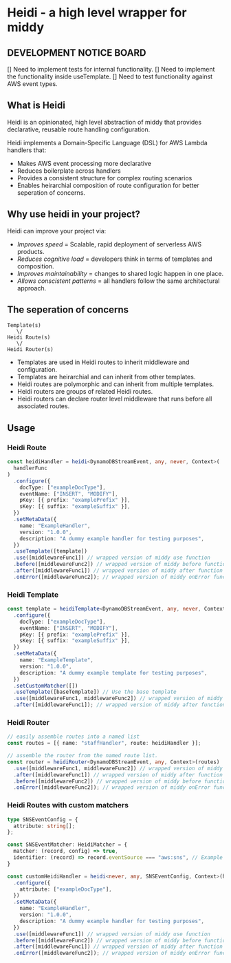 # Heidi - a high level wrapper for middy

## DEVELOPMENT NOTICE BOARD
[] Need to implement tests for internal functionality.
[] Need to implement the functionality inside useTemplate. 
[] Need to test functionality against AWS event types.

## What is Heidi
Heidi is an opinionated, high level abstraction of middy that provides declarative, reusable route handling configuration.

Heidi implements a Domain-Specific Language (DSL) for AWS Lambda handlers that:
- Makes AWS event processing more declarative
- Reduces boilerplate across handlers
- Provides a consistent structure for complex routing scenarios
- Enables heirarchial composition of route configuration for better seperation of concerns.

## Why use heidi in your project?

Heidi can improve your project via: 
- *Improves speed* = Scalable, rapid deployment of serverless AWS products.
- *Reduces cognitive load* = developers think in terms of templates and composition.
- *Improves maintainability* = changes to shared logic happen in one place.
- *Allows conscistent patterns* = all handlers follow the same architectural approach.

## The seperation of concerns 

```
Template(s)
   \/
Heidi Route(s)
   \/
Heidi Router(s)

```
- Templates are used in Heidi routes to inherit middleware and configuration. 
- Templates are heirarchial and can inherit from other templates. 
- Heidi routes are polymorphic and can inherit from multiple templates. 
- Heidi routers are groups of related Heidi routes.
- Heidi routers can declare router level middleware that runs before all associated routes. 

## Usage 

### Heidi Route

```typescript
const heidiHandler = heidi<DynamoDBStreamEvent, any, never, Context>(
  handlerFunc
)
  .configure({
    docType: ["exampleDocType"],
    eventName: ["INSERT", "MODIFY"],
    pKey: [{ prefix: "examplePrefix" }],
    sKey: [{ suffix: "exampleSuffix" }],
  })
  .setMetaData({
    name: "ExampleHandler",
    version: "1.0.0",
    description: "A dummy example handler for testing purposes",
  })
  .useTemplate([template])
  .use([middlewareFunc1]) // wrapped version of middy use function
  .before([middlewareFunc2]) // wrapped version of middy before function
  .after([middlewareFunc1]) // wrapped version of middy after function
  .onError([middlewareFunc2]); // wrapped version of middy onError function

```

### Heidi Template

```typescript
const template = heidiTemplate<DynamoDBStreamEvent, any, never, Context>() 
  .configure({
    docType: ["exampleDocType"],
    eventName: ["INSERT", "MODIFY"],
    pKey: [{ prefix: "examplePrefix" }],
    sKey: [{ suffix: "exampleSuffix" }],
  })
  .setMetaData({
    name: "ExampleTemplate",
    version: "1.0.0",
    description: "A dummy example template for testing purposes",
  })
  .setCustomMatcher([])
  .useTemplate([baseTemplate]) // Use the base template
  .use([middlewareFunc1, middlewareFunc2]) // wrapped version of middy use function
  .after([middlewareFunc1]); // wrapped version of middy after function

```

### Heidi Router 
```typescript
// easily assemble routes into a named list
const routes = [{ name: "staffHandler", route: heidiHandler }];

// assemble the router from the named route list.
const router = heidiRouter<DynamoDBStreamEvent, any, Context>(routes)
  .use([middlewareFunc1, middlewareFunc2]) // wrapped version of middy use function
  .after([middlewareFunc1]) // wrapped version of middy after function
  .before([middlewareFunc2]) // wrapped version of middy before function
  .onError([middlewareFunc2]); // wrapped version of middy onError function
```

### Heidi Routes with custom matchers

```typescript
type SNSEventConfig = {
  attribute: string[];
};

const SNSEventMatcher: HeidiMatcher = {
  matcher: (record, config) => true,
  identifier: (record) => record.eventSource === "aws:sns", // Example identifier, replace with actual logic
}

const customHeidiHandler = heidi<never, any, SNSEventConfig, Context>(handlerFunc)
  .configure({
    attribute: ["exampleDocType"],
  })
  .setMetaData({
    name: "ExampleHandler",
    version: "1.0.0",
    description: "A dummy example handler for testing purposes",
  })
  .use([middlewareFunc1]) // wrapped version of middy use function
  .before([middlewareFunc2]) // wrapped version of middy before function
  .after([middlewareFunc1]) // wrapped version of middy after function
  .onError([middlewareFunc2]); // wrapped version of middy onError function
```


